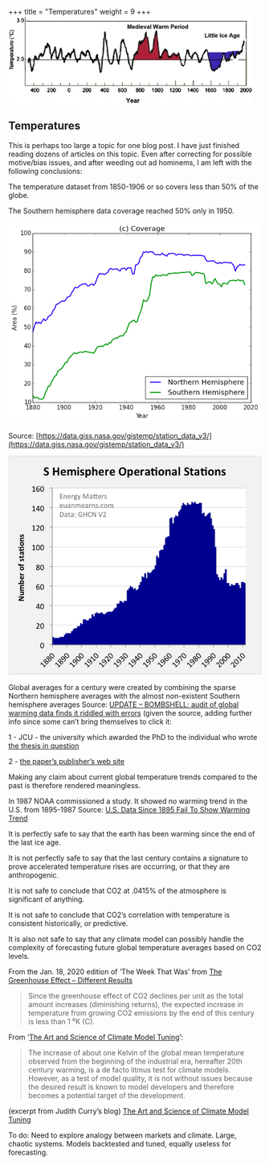+++
title = "Temperatures"
weight = 9
+++
![warmer-medieval](warmer-medieval.jpg "warmer-medieval")

## Temperatures

This is perhaps too large a topic for one blog post. I have just finished reading dozens of articles on this topic. Even after correcting for possible motive/bias issues, and after weeding out ad hominems, I am left with the following conclusions:

The temperature dataset from 1850-1906 or so covers less than 50% of the globe.

The Southern hemisphere data coverage reached 50% only in 1950.

![hemisphere-weather](hemisphere-weather.png "hemisphere-weather")

Source: [https://data.giss.nasa.gov/gistemp/station_data_v3/](https://data.giss.nasa.gov/gistemp/station_data_v3/)

![Shemisph-station-no](Shemisph-station-no.png "Shemisph-station-no")

Global averages for a century were created by combining the sparse Northern hemisphere averages with the almost non-existent Southern hemisphere averages Source: [UPDATE – BOMBSHELL: audit of global warming data finds it riddled with errors](https://wattsupwiththat.com/2018/10/11/bombshell-audit-of-global-warming-data-finds-it-riddled-with-errors/) (given the source, adding further info since some can’t bring themselves to click it:

1 - JCU - the university which awarded the PhD to the individual who wrote [the thesis in question](https://researchonline.jcu.edu.au/52041/)

2 - [the paper’s publisher’s web site](https://robert-boyle-publishing.com/product/audit-of-the-hadcrut4-global-temperature-dataset-mclean-2018/)

Making any claim about current global temperature trends compared to the past is therefore rendered meaningless.

In 1987 NOAA commissioned a study. It showed no warming trend in the U.S. from 1895-1987 Source: [U.S. Data Since 1895 Fail To Show Warming Trend](https://www.nytimes.com/1989/01/26/us/us-data-since-1895-fail-to-show-warming-trend.html?src=pm)

It is perfectly safe to say that the earth has been warming since the end of the last ice age.

It is not perfectly safe to say that the last century contains a signature to prove accelerated temperature rises are occurring, or that they are anthropogenic.

It is not safe to conclude that CO2 at .0415% of the atmosphere is significant of anything.

It is not safe to conclude that CO2’s correlation with temperature is consistent historically, or predictive.

It is also not safe to say that any climate model can possibly handle the complexity of forecasting future global temperature averages based on CO2 levels.

From the Jan. 18, 2020 edition of ‘The Week That Was’ from [The Greenhouse Effect – Different Results](http://www.sepp.org/twtwfiles/2020/TWTW%201-18-20%20last.pdf)

> Since the greenhouse effect of CO2 declines per unit as the total amount increases (diminishing returns), the expected increase in temperature from growing CO2 emissions by the end of this century is less than 1 ⁰K (C).

From ‘[The Art and Science of Climate Model Tuning](https://judithcurry.com/2016/08/01/the-art-and-science-of-climate-model-tuning/)’:

> The increase of about one Kelvin of the global mean temperature observed from the beginning of the industrial era, hereafter 20th century warming, is a de facto litmus test for climate models. However, as a test of model quality, it is not without issues because the desired result is known to model developers and therefore becomes a potential target of the development.

(excerpt from Judith Curry’s blog) [The Art and Science of Climate Model Tuning](https://judithcurry.com/2016/08/01/the-art-and-science-of-climate-model-tuning/)

To do: Need to explore analogy between markets and climate. Large, chaotic systems. Models backtested and tuned, equally useless for forecasting.